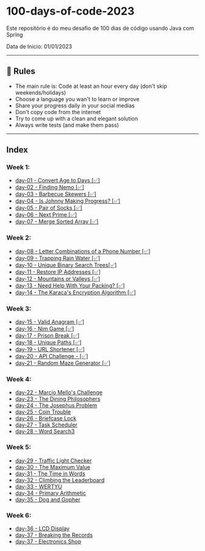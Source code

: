 # 100-days-of-code-2023
Este repositório é do meu desafio de 100 dias de código usando Java com Spring

Data de Início: 01/01/2023

---

## 🚩 Rules

- The main rule is: Code at least an hour every day (don't skip weekends/holidays)
- Choose a language you wan't to learn or improve
- Share your progress daily in your social medias
- Don't copy code from the internet
- Try to come up with a clean and elegant solution
- Always write tests (and make them pass)

---

## Index

### Week 1:
- [day-01 - Convert Age to Days [✅]](https://github.com/IAPOLINARIO/100-days-of-code/tree/main/Month-1/Week-01/day-01)
- [day-02 - Finding Nemo [✅]](https://github.com/IAPOLINARIO/100-days-of-code/tree/main/Month-1/Week-01/day-02)
- [day-03 - Barbecue Skewers [✅]](https://github.com/IAPOLINARIO/100-days-of-code/tree/main/Month-1/Week-01/day-03)
- [day-04 - Is Johnny Making Progress?  [✅]](https://github.com/IAPOLINARIO/100-days-of-code/tree/main/Month-1/Week-01/day-04)
- [day-05 - Pair of Socks [✅]](https://github.com/IAPOLINARIO/100-days-of-code/tree/main/Month-1/Week-01/day-05)
- [day-06 - Next Prime [✅]](https://github.com/IAPOLINARIO/100-days-of-code/tree/main/Month-1/Week-01/day-06)
- [day-07 - Merge Sorted Array [✅]](https://github.com/IAPOLINARIO/100-days-of-code/tree/main/Month-1/Week-01/day-07)

### Week 2:
- [day-08 - Letter Combinations of a Phone Number [✅]](https://github.com/IAPOLINARIO/100-days-of-code/tree/main/Month-1/Week-02/day-08)
- [day-09 - Trapping Rain Water [✅]](https://github.com/IAPOLINARIO/100-days-of-code/tree/main/Month-1/Week-02/day-09)
- [day-10 - Unique Binary Search Trees[✅]](https://github.com/IAPOLINARIO/100-days-of-code/tree/main/Month-1/Week-02/day-10)
- [day-11 - Restore IP Addresses [✅]](https://github.com/IAPOLINARIO/100-days-of-code/tree/main/Month-1/Week-02/day-11)
- [day-12 - Mountains or Valleys [✅]](https://github.com/IAPOLINARIO/100-days-of-code/tree/main/Month-1/Week-02/day-12)
- [day-13 - Need Help With Your Packing? [✅]](https://github.com/IAPOLINARIO/100-days-of-code/tree/main/Month-1/Week-02/day-13)
- [day-14 - The Karaca's Encryption Algorithm [✅]](https://github.com/IAPOLINARIO/100-days-of-code/tree/main/Month-1/Week-02/day-14)

### Week 3:
- [day-15 - Valid Anagram [✅]](https://github.com/IAPOLINARIO/100-days-of-code/tree/main/Month-1/Week-03/day-15)
- [day-16 - Nim Game [✅]](https://github.com/IAPOLINARIO/100-days-of-code/tree/main/Month-1/Week-03/day-16)
- [day-17 - Prison Break [✅]](https://github.com/IAPOLINARIO/100-days-of-code/tree/main/Month-1/Week-03/day-17)
- [day-18 - Unique Paths [✅]](https://github.com/IAPOLINARIO/100-days-of-code/tree/main/Month-1/Week-03/day-18)
- [day-19 - URL Shortener [✅]](https://github.com/IAPOLINARIO/100-days-of-code/tree/main/Month-1/Week-03/day-19)
- [day-20 - API Challenge - [✅]](https://github.com/IAPOLINARIO/100-days-of-code/tree/main/Month-1/Week-03/day-20)
- [day-21 - Random Maze Generator [✅]](https://github.com/IAPOLINARIO/100-days-of-code/tree/main/Month-1/Week-03/day-21)

### Week 4:
- [day-22 - Marcio Mello's Challenge](https://github.com/IAPOLINARIO/100-days-of-code/tree/main/Month-1/Week-04/day-22)
- [day-23 - The Dining Philosophers](https://github.com/IAPOLINARIO/100-days-of-code/tree/main/Month-1/Week-04/day-23)
- [day-24 - The Josephus Problem](https://github.com/IAPOLINARIO/100-days-of-code/tree/main/Month-1/Week-04/day-24)
- [day-25 - Coin Trouble](https://github.com/IAPOLINARIO/100-days-of-code/tree/main/Month-1/Week-04/day-25)
- [day-26 - Briefcase Lock](https://github.com/IAPOLINARIO/100-days-of-code/tree/main/Month-1/Week-04/day-26)
- [day-27 - Task Scheduler](https://github.com/IAPOLINARIO/100-days-of-code/tree/main/Month-1/Week-04/day-27)
- [day-28 - Word Search3](https://github.com/IAPOLINARIO/100-days-of-code/tree/main/Month-1/Week-04/day-28)

### Week 5:
- [day-29 - Traffic Light Checker](https://github.com/IAPOLINARIO/100-days-of-code/tree/main/Month-2/Week-05/day-29)
- [ day-30 - The Maximum Value](https://github.com/IAPOLINARIO/100-days-of-code/tree/main/Month-2/Week-05/day-30)
- [day-31 - The Time in Words](https://github.com/IAPOLINARIO/100-days-of-code/tree/main/Month-2/Week-05/day-31)
- [day-32 - Climbing the Leaderboard](https://github.com/IAPOLINARIO/100-days-of-code/tree/main/Month-2/Week-05/day-32)
- [day-33 - WERTYU](https://github.com/IAPOLINARIO/100-days-of-code/tree/main/Month-2/Week-05/day-33)
- [day-34 - Primary Arithmetic](https://github.com/IAPOLINARIO/100-days-of-code/tree/main/Month-2/Week-05/day-34)
- [day-35 - Dog and Gopher](https://github.com/IAPOLINARIO/100-days-of-code/tree/main/Month-2/Week-05/day-35)

### Week 6:
- [day-36 - LCD Display](https://github.com/IAPOLINARIO/100-days-of-code/tree/main/Month-2/Week-06/day-36)
- [day-37 - Breaking the Records](https://github.com/IAPOLINARIO/100-days-of-code/tree/main/Month-2/Week-06/day-37)
- [day-37 - Electronics Shop](https://github.com/IAPOLINARIO/100-days-of-code/tree/main/Month-2/Week-06/day-38)

